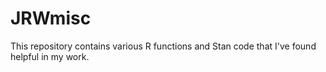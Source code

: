 # JRWmisc

This repository contains various R functions and Stan code that I've found helpful
in my work.